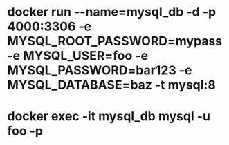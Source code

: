 # docker run --name=mysql_db -d -p 4000:3306 -e MYSQL_ROOT_PASSWORD=mypass -e MYSQL_USER=foo -e MYSQL_PASSWORD=bar123 -e MYSQL_DATABASE=baz -t mysql:8


# docker exec -it mysql_db mysql -u foo -p
